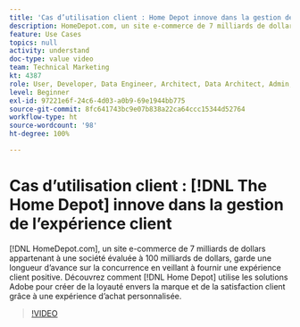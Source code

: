 ```yaml
---
title: 'Cas d’utilisation client : Home Depot innove dans la gestion de l’expérience client'
description: HomeDepot.com, un site e-commerce de 7 milliards de dollars appartenant à une société évaluée à 100 milliards de dollars, garde une longueur d’avance sur la concurrence en veillant à fournir une expérience client positive. Découvrez comment Home Depot utilise les solutions Adobe pour créer de la fidélité envers la marque et de la satisfaction client à travers une expérience d’achat personnalisée.
feature: Use Cases
topics: null
activity: understand
doc-type: value video
team: Technical Marketing
kt: 4387
role: User, Developer, Data Engineer, Architect, Data Architect, Admin, Leader
level: Beginner
exl-id: 97221e6f-24c6-4d03-a0b9-69e1944bb775
source-git-commit: 8fc641743bc9e07b838a22ca64ccc15344d52764
workflow-type: ht
source-wordcount: '98'
ht-degree: 100%

---
```


# Cas d’utilisation client : [!DNL The Home Depot] innove dans la gestion de l’expérience client

[!DNL HomeDepot.com], un site e-commerce de 7 milliards de dollars appartenant à une société évaluée à 100 milliards de dollars, garde une longueur d’avance sur la concurrence en veillant à fournir une expérience client positive. Découvrez comment [!DNL Home Depot] utilise les solutions Adobe pour créer de la loyauté envers la marque et de la satisfaction client grâce à une expérience d’achat personnalisée.

>[!VIDEO](https://video.tv.adobe.com/v/31506/?quality=12&learn=on)
